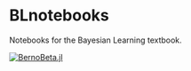 # BLnotebooks
Notebooks for the Bayesian Learning textbook.

[![BernoBeta.jl](https://mybinder.org/badge_logo.svg)](https://mybinder.org/v2/gh/mattiasvillani/BLnotebooks/master?filepath=https%3A%2F%2Fgithub.com%2Fmattiasvillani%2FBLnotebooks%2Fblob%2Fmain%2FBernBeta.jl)

